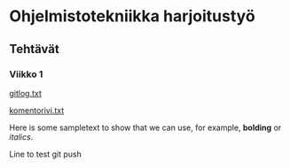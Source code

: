 # Ohjelmistotekniikka harjoitustyö

## Tehtävät

### Viikko 1

[gitlog.txt](https://github.com/veetihytonen/WordleClonePython/blob/main/laskarit/viikko1/gitlog.txt)

[komentorivi.txt](https://github.com/veetihytonen/WordleClonePython/blob/main/laskarit/viikko1/komentorivi.txt)



Here is some sampletext to show that we can use, for example, **bolding** or *italics*.

Line to test git push